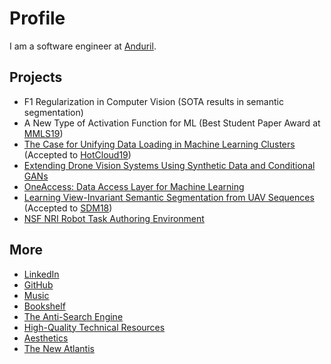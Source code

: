 # Profile

I am a software engineer at [Anduril](https://www.anduril.com/).

## Projects

* F1 Regularization in Computer Vision (SOTA results in semantic segmentation)
* A New Type of Activation Function for ML (Best Student Paper Award at [MMLS19](http://mmls.cc/))
* [The Case for Unifying Data Loading in Machine Learning Clusters](./assets/hotcloud19.pdf) (Accepted to [HotCloud19](https://www.usenix.org/conference/hotcloud19))
* [Extending Drone Vision Systems Using Synthetic Data and Conditional GANs](https://abhayvenkatesh.com/conditional-drones)
* [OneAccess: Data Access Layer for Machine Learning](./assets/one_access.pdf)
* [Learning View-Invariant Semantic Segmentation from UAV Sequences](./assets/sdm2018.pdf) (Accepted to [SDM18](https://archive.siam.org/meetings/sdm18/))
* [NSF NRI Robot Task Authoring Environment](./pages/nsf-nri.md)

## More

* [LinkedIn](https://linkedin.com/in/abhayvenkatesh)
* [GitHub](https://github.com/abhay-venkatesh)
* [Music](https://www.last.fm/user/abhayvenkatesh)
* [Bookshelf](https://bookshelf.website/abhay/mixes/dvadl/Bookshelf)
* [The Anti-Search Engine](./pages/anti-search-engine.md)
* [High-Quality Technical Resources](./pages/technical-resources.md)
* [Aesthetics](./pages/aesthetics.md)
* [The New Atlantis](./pages/the-new-atlantis.md)
